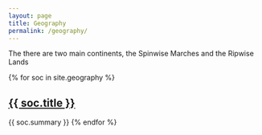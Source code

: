 ```yaml
---
layout: page
title: Geography
permalink: /geography/
---
```


The there are two main continents, the Spinwise Marches and the Ripwise Lands

{% for soc in site.geography %}
<h2><a href="{{ soc.url }}">{{ soc.title }}</a></h2>
{{ soc.summary }}
{% endfor %}